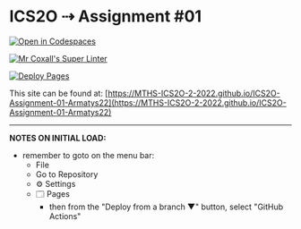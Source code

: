 # ICS2O ⇢ Assignment #01

[![Open in Codespaces](https://classroom.github.com/assets/launch-codespace-f4981d0f882b2a3f0472912d15f9806d57e124e0fc890972558857b51b24a6f9.svg)](https://classroom.github.com/open-in-codespaces?assignment_repo_id=10314453)

[![Mr Coxall's Super Linter](https://github.com/MTHS-ICS2O-2-2022/ICS2O-Assignment-01-Armatys22/workflows/Mr%20Coxall's%20Super%20Linter/badge.svg)](https://github.com/MTHS-ICS2O-2-2022/ICS2O-Assignment-01-Armatys22/actions)

[![Deploy Pages](https://github.com/MTHS-ICS2O-2-2022/ICS2O-Assignment-01-Armatys22/workflows/Deploy%20Pages/badge.svg)](https://github.com/MTHS-ICS2O-2-2022/ICS2O-Assignment-01-Armatys22/actions)

This site can be found at: [https://MTHS-ICS2O-2-2022.github.io/ICS2O-Assignment-01-Armatys22](https://MTHS-ICS2O-2-2022.github.io/ICS2O-Assignment-01-Armatys22)

---

**NOTES ON INITIAL LOAD:**
- remember to goto on the menu bar:
  - File
  - Go to Repository
  - ⚙ Settings
  - 🗔 Pages
    - then from the "Deploy from a branch ▼" button, select "GitHub Actions"
